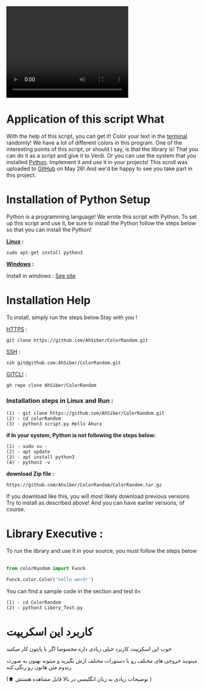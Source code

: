  <video width="320" height="240" controls>
  <source src="Screencast from 23-09-08 13:19:39.webm" type="video/ogg">
</video> 


# Application of this script What
With the help of this script, you can get it! Color your text in the <a href="https://fa.wikipedia.org/wiki/%D8%AA%D8%B1%D9%85%DB%8C%D9%86%D8%A7%D9%84_%D8%B1%D8%A7%DB%8C%D8%A7%D9%86%D9%87">terminal</a> randomly! We have a lot of different colors in this program.
One of the interesting points of this script, or should I say, is that the library is! That you can do it as a script and give it to Verdi. Or you can use the system that you installed <a href="https://www.python.org">Python</a>. Implement it and use it in your projects!
This scroll was uploaded to <a href="https://www.github.com">GitHub</a> on May 26! And we'd be happy to see you take part in this project.

# Installation of Python Setup
Python is a programming language! We wrote this script with Python. To set up this script and use it, be sure to install the Python follow the steps below so that you can install the Python!

<b><a href="https://www.kernel.org/">Linux</a> : </b>

    sudo apt-get install python3

<b> <a href="https://www.microsoft.com">Windows</a> : </b>

Install in windows : <a href="https://www.python.org/downloads/">See site</a>

# Installation Help
To install, simply run the steps below.Stay with you !

<a href="https://en.wikipedia.org/wiki/HTTPS">HTTPS</a> :

    git clone https://github.com/AhSiber/ColorRandom.git

<a href="https://en.wikipedia.org/wiki/Secure_Shell">SSH</a> :

    ssh git@github.com:AhSiber/ColorRandom.git

<a href="https://pub.dev/documentation/get_cli/latest/">GITCLI</a> :

    gh repo clone AhSiber/ColorRandom


<h3>Installation steps in Linux and Run :</h3>

    (1) - git clone https://github.com/AhSiber/ColorRandom.git
    (2) - cd colorRandom
    (3) - python3 script.py Hello Ahura

<b>if In your system, Python is not following the steps below:</b>


    (1) - sudo su -
    (2) - apt update
    (3) - apt install python3
    (4) - python3 -v


<b>
download Zip file :
</b>

    https://github.com/Ahsiber/ColorRandom/ColorRandom.tar.gz

If you download like this, you will most likely download previous versions
Try to install as described above! And you can have earlier versions, of course.
<br>
<h1>
Library Executive :
</h1>

To run the library and use it in your source, you must follow the steps below
‍‍‍
```python
from colorRandom import Funck

Funck.color.Color('hello word!')
```

You can find a sample code in the section and test it<

    (1) - cd ColorRandom
    (2) - python3 Libery_Test.py



# کاربرد این اسکریپت
خوب این اسکریپت کاربرد خیلی زیادی داره
مخصوصا اگر با پایتون کار میکنید

میتونید خروجی های مختلف رو با دستورات مختلف ازش بگیرید
و میتونه بهتون به صورت رندوم متن هاتون رو رنگی کنه

(⬆ توضیحات زیادی به زبان انگلیسی در بالا قابل مشاهده هستش )
